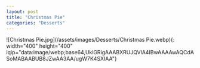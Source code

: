 ```yaml
---
layout: post
title: "Christmas Pie"
categories: "Desserts"
---
```

![Christmas Pie.jpg](/assets/images/Desserts/Christmas Pie.webp){: width="400" height="400" lqip="data:image/webp;base64,UklGRigAAABXRUJQVlA4IBwAAAAwAQCdASoMABAABUB8JZwAA3AA/ugW7K4SXIAA"}

